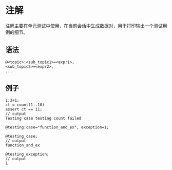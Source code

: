 # 注解

注解主要在单元测试中使用，在当前会话中生成数据对，用于打印输出一个测试用例的细节。

## 语法

```
@<topic>:<sub_topic1>=<expr1>,
<sub_topic2>=<expr2>,
...
```

## 例子

```
1:3+1;
ct = count(1..10)
assert ct == 11;
// output
Testing case testing count failed

@testing:case="function_and_ex", exception=1;

@testing_case;
// output
function_and_ex

@testing_exception;
// output
1
```

